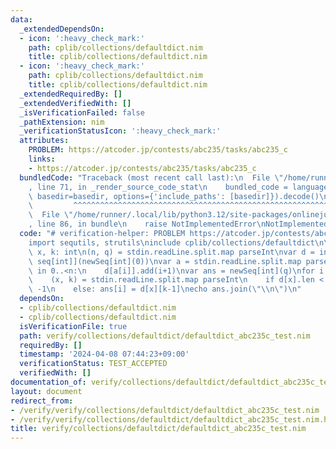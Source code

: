 ```yaml
---
data:
  _extendedDependsOn:
  - icon: ':heavy_check_mark:'
    path: cplib/collections/defaultdict.nim
    title: cplib/collections/defaultdict.nim
  - icon: ':heavy_check_mark:'
    path: cplib/collections/defaultdict.nim
    title: cplib/collections/defaultdict.nim
  _extendedRequiredBy: []
  _extendedVerifiedWith: []
  _isVerificationFailed: false
  _pathExtension: nim
  _verificationStatusIcon: ':heavy_check_mark:'
  attributes:
    PROBLEM: https://atcoder.jp/contests/abc235/tasks/abc235_c
    links:
    - https://atcoder.jp/contests/abc235/tasks/abc235_c
  bundledCode: "Traceback (most recent call last):\n  File \"/home/runner/.local/lib/python3.12/site-packages/onlinejudge_verify/documentation/build.py\"\
    , line 71, in _render_source_code_stat\n    bundled_code = language.bundle(stat.path,\
    \ basedir=basedir, options={'include_paths': [basedir]}).decode()\n          \
    \         ^^^^^^^^^^^^^^^^^^^^^^^^^^^^^^^^^^^^^^^^^^^^^^^^^^^^^^^^^^^^^^^^^^^^^^^^^^^^^^^^^\n\
    \  File \"/home/runner/.local/lib/python3.12/site-packages/onlinejudge_verify/languages/nim.py\"\
    , line 86, in bundle\n    raise NotImplementedError\nNotImplementedError\n"
  code: "# verification-helper: PROBLEM https://atcoder.jp/contests/abc235/tasks/abc235_c\n\
    import sequtils, strutils\ninclude cplib/collections/defaultdict\n\nvar n, q,\
    \ x, k: int\n(n, q) = stdin.readLine.split.map parseInt\nvar d = initDefaultDict[int,\
    \ seq[int]](newSeq[int](0))\nvar a = stdin.readLine.split.map parseInt\nfor i\
    \ in 0..<n:\n    d[a[i]].add(i+1)\nvar ans = newSeq[int](q)\nfor i in 0..<q:\n\
    \    (x, k) = stdin.readLine.split.map parseInt\n    if d[x].len < k: ans[i] =\
    \ -1\n    else: ans[i] = d[x][k-1]\necho ans.join(\"\\n\")\n"
  dependsOn:
  - cplib/collections/defaultdict.nim
  - cplib/collections/defaultdict.nim
  isVerificationFile: true
  path: verify/collections/defaultdict/defaultdict_abc235c_test.nim
  requiredBy: []
  timestamp: '2024-04-08 07:44:23+09:00'
  verificationStatus: TEST_ACCEPTED
  verifiedWith: []
documentation_of: verify/collections/defaultdict/defaultdict_abc235c_test.nim
layout: document
redirect_from:
- /verify/verify/collections/defaultdict/defaultdict_abc235c_test.nim
- /verify/verify/collections/defaultdict/defaultdict_abc235c_test.nim.html
title: verify/collections/defaultdict/defaultdict_abc235c_test.nim
---
```

